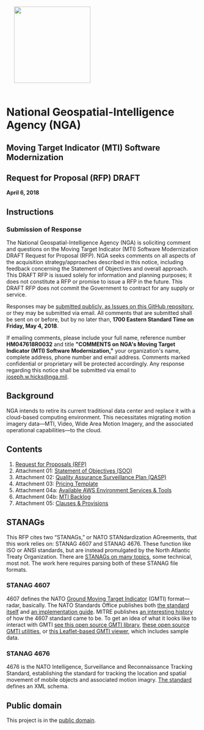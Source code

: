 <img src="https://www.nga.mil/Partners/PublishingImages/720px-US-NationalGeospatialIntelligenceAgency-2008Seal.svg.png" width="200" style="margin: 20px;" />

# National Geospatial-Intelligence Agency (NGA)

## Moving Target Indicator (MTI) Software Modernization

## Request for Proposal (RFP) DRAFT

**April 6, 2018**

## Instructions

### Submission of Response

The National Geospatial-Intelligence Agency (NGA) is soliciting comment and questions on the Moving Target Indicator (MTI) Software Modernization DRAFT Request for Proposal (RFP). NGA seeks comments on all aspects of the acquisition strategy/approaches described in this notice, including feedback concerning the Statement of Objectives and overall approach. This DRAFT RFP is issued solely for information and planning purposes; it does not constitute a RFP or promise to issue a RFP in the future. This DRAFT RFP does not commit the Government to contract for any supply or service.

Responses may be [submitted publicly, as Issues on this GitHub repository](/ngageoint/nga-moving-target-indicator-modernization-software/issues), or they may be submitted via email. All comments that are submitted shall be sent on or before, but by no later than, **1700 Eastern Standard Time on Friday, May 4, 2018**.

If emailing comments, please include your full name, reference number **HM047618R0032** and title **"COMMENTS on NGA's Moving Target Indicator (MTI) Software Modernization,"** your organization's name, complete address, phone number and email address. Comments marked confidential or proprietary will be protected accordingly. Any response regarding this notice shall be submitted via email to [joseph.w.hicks@nga.mil](mailto:joseph.w.hicks@nga.mil).

## Background

NGA intends to retire its current traditional data center and replace it with a cloud-based computing environment. This necessitates migrating motion imagery data—MTI, Video, Wide Area Motion Imagery, and the associated operational capabilities—to the cloud.

## Contents

1. [Request for Proposals (RFP)](00_RFP.md)
2. Attachment 01: [Statement of Objectives (SOO)](01_SOO.md)
3. Attachment 02: [Quality Assurance Surveillance Plan (QASP)](02_QASP.md)
4. Attachment 03: [Pricing Template](03_Pricing_Template.md)
5. Attachment 04a: [Available AWS Environment Services & Tools](04a_AWS.md)
6. Attachment 04b: [MTI Backlog](04b_Backlog.md)
7. Attachment 05: [Clauses & Provisions](05_Clauses_and_Provisions.pdf)

## STANAGs

This RFP cites two “STANAGs,” or NATO STANdardization AGreements, that this work relies on: STANAG 4607 and STANAG 4676. These function like ISO or ANSI standards, but are instead promulgated by the North Atlantic Treaty Organization. There are [STANAGs on many topics](http://nso.nato.int/nso/nsdd/listpromulg.html), some technical, most not. The work here requires parsing both of these STANAG file formats.

### STANAG 4607
4607 defines the NATO [Ground Moving Target Indicator](https://en.wikipedia.org/wiki/Moving_target_indication) (GMTI) format—radar, basically. The NATO Standards Office publishes both [the standard itself](http://nso.nato.int/nso/zPublic/stanags/CURRENT/4607Eed03.pdf) and [an implementation guide](http://nso.nato.int/nso/zPublic/ap/aedp-7(2).pdf). MITRE publishes [an interesting history](https://www.mitre.org/sites/default/files/pdf/05_0164.pdf) of how the 4607 standard came to be. To get an idea of what it looks like to interact with GMTI [see this open source GMTI library](https://github.com/pentlandedge/s4607), [these open source GMTI utilities](https://github.com/pentlandedge/s4607_extra), or [this Leaflet-based GMTI viewer](http://www.hawkstream.net/), which includes sample data.

### STANAG 4676
4676 is the NATO Intelligence, Surveillance and Reconnaissance Tracking Standard, establishing the standard for tracking the location and spatial movement of mobile objects and associated motion imagry. [The standard](http://nso.nato.int/nso/zPublic/ap/AEDP-12(A)V1.pdf) defines an XML schema.


## Public domain

This project is in the [public domain](LICENSE).

